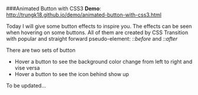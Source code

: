 ###Animated Button with CSS3
**Demo**: http://trungk18.github.io/demo/animated-button-with-css3.html

Today I will give some button effects to inspire you. The effects can be seen when hovering on some buttons. All of them are created by CSS Transition with popular and straight forward pseudo-element: *::before* and *::after*

There are two sets of button
- Hover a button to see the background color change from left to right and vise versa
- Hover a button to see the icon behind show up

To be updated...
